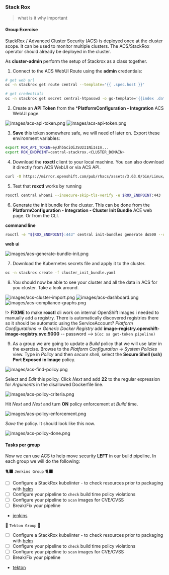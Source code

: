 
### Stack Rox
> what is it why important


#### Group Exercise

StackRox / Advanced Cluster Security (ACS) is deployed once at the cluster scope. It can be used to monitor multiple clusters. The ACS/StackRox operator should already be deployed in the cluster.

As **cluster-admin** perform the setup of Stackrox as a class together.

1. Connect to the ACS WebUI Route using the **admin** credentials:

```bash
# get web url
oc -n stackrox get route central --template='{{ .spec.host }}'
```

```bash
# get credentials
oc -n stackrox get secret central-htpasswd -o go-template='{{index .data "password" | base64decode}}'
```

2. Create an **API Token** from the ***PlatformConfiguration - Integration** ACS WebUI page.

![images/acs-api-token.png](images/acs-api-token2.png)
![images/acs-api-token.png](images/acs-api-token.png)

3. **Save** this token somewhere safe, we will need of later on. Export these environment variables:

```bash
export ROX_API_TOKEN=eyJhbGciOiJSUzI1NiIsIm...
export ROX_ENDPOINT=central-stackrox.<CLUSTER_DOMAIN>
```

4. Download the **roxctl** client to your local machine. You can also download it directly from ACS WebUI or via ACS API.

```bash
curl -O https://mirror.openshift.com/pub/rhacs/assets/3.63.0/bin/Linux/roxctl && chmod 755 roxctl
```

5. Test that **roxctl** works by running

```bash
roxctl central whoami --insecure-skip-tls-verify -e $ROX_ENDPOINT:443
```

6. Generate the init bundle for the cluster. This can be done from the **PlatformConfiguration - Integration - Cluster Init Bundle** ACE web page. Or from the CLI.

**command line**

```bash
roxctl -e "${ROX_ENDPOINT}:443" central init-bundles generate do500 --output-secrets cluster_init_bundle.yaml --insecure-skip-tls-verify
```

**web ui**

![images/acs-generate-bundle-init.png](images/acs-generate-bundle-init.png)

7. Download the Kubernetes secrets file and apply it to the cluster.

```bash
oc -n stackrox create -f cluster_init_bundle.yaml
```

8. You should now be able to see your cluster and all the data in ACS for you cluster. Take a look around.

![images/acs-cluster-import.png](images/acs-cluster-import.png)
![images/acs-dashboard.png](images/acs-dashboard.png)
![images/acs-compliance-graphs.png](images/acs-compliance-graphs.png)

!> **FIXME** to make **roxctl** cli work on internal OpenShift images i needed to manually add a registry. There is automatically discovered registries there so it should be automatic using the ServiceAccount? *Platform Configurations -> Generic Docker Registry* add **image-registry.openshift-image-registry.svc:5000** -- password --> `$(oc sa get-token pipeline)`

9. As a group we are going to update a *Build* policy that we will use later in the exercise. Browse to the *Platform Configuration -> System Policies* view. Type in *Policy* and then *secure shell*, select the **Secure Shell (ssh) Port Exposed in Image** policy.

![images/acs-find-policy.png](images/acs-find-policy.png)

Select and *Edit* this policy. Click *Next* and add **22** to the regular expression for *Arguments* in the disallowed Dockerfile line.

![images/acs-policy-criteria.png](images/acs-policy-criteria.png)

Hit *Next* and *Next* and turn **ON** policy enforcement at *Build* time.

![images/acs-policy-enforcement.png](images/acs-policy-enforcement.png)

*Save* the policy. It should look like this now.

![images/acs-policy-done.png](images/acs-policy-done.png)

#### Tasks per group

Now we can use ACS to help move security **LEFT** in our build pipeline. In each group we will do the following:

🐈‍⬛ `Jenkins Group` 🐈‍⬛

- [ ] Configure a StackRox kubelinter - to check resources prior to packaging with [helm](https://hub.tekton.dev/tekton/task/kube-linter)
- [ ] Configure your pipeline to `check` build time policy violations
- [ ] Configure your pipeline to `scan` images for CVE/CVSS
- [ ] Break/Fix your pipeline
- [jenkins](3-revenge-of-the-automated-testing/6a-jenkins.md)

🐅 `Tekton Group` 🐅

- [ ] Configure a StackRox kubelinter - to check resources prior to packaging with [helm](https://hub.tekton.dev/tekton/task/kube-linter)
- [ ] Configure your pipeline to `check` build time policy violations
- [ ] Configure your pipeline to `scan` images for CVE/CVSS
- [ ] Break/Fix your pipeline
- [tekton](3-revenge-of-the-automated-testing/6b-tekton.md)
